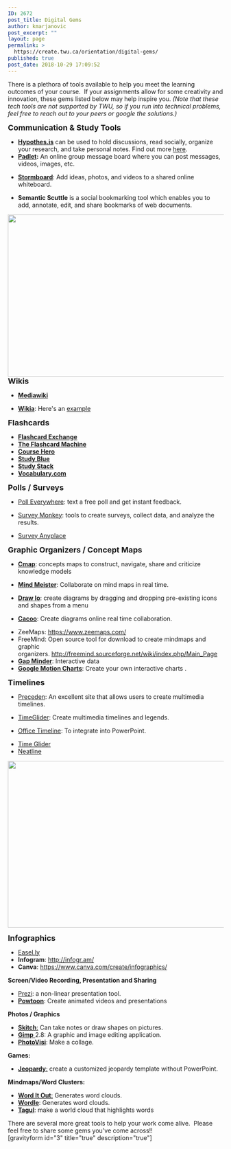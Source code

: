 ```yaml
---
ID: 2672
post_title: Digital Gems
author: kmarjanovic
post_excerpt: ""
layout: page
permalink: >
  https://create.twu.ca/orientation/digital-gems/
published: true
post_date: 2018-10-29 17:09:52
---
```

<div class="paragraph">There is a plethora of tools available to help you meet the learning outcomes of your course.  If your assignments allow for some creativity and innovation, these gems listed below may help inspire you. <em>(Note that these tech tools are not supported by TWU, so if you run into technical problems, feel free to reach out to your peers or google the solutions.)</em></div>

<div></div>

<div class="paragraph">

<strong><span style="font-size: large;">​Communication &amp; Study Tools</span></strong>
<ul>
    <li><a href="https://web.hypothes.is/"><strong>Hypothes.is</strong></a> can be used to hold discussions, read socially, organize your research, and take personal notes. Find out more <a href="https://web.hypothes.is/">here</a>.</li>
    <li><strong><a href="http://padlet.com/">Padlet</a>:</strong> An online group message board where you can post messages, videos, images, etc.</li>
</ul>
<ul>
    <li><a href="https://www.stormboard.com/"><strong>Stormboard</strong></a>: Add ideas, photos, and videos to a shared online whiteboard.</li>
</ul>
<ul>
    <li><strong>Semantic Scuttle</strong> is a social bookmarking tool which enables you to add, annotate, edit, and share bookmarks of web documents.</li>
</ul>
<img class="wp-image-2683 alignright" src="http://create.twu.ca/orientation/files/2018/10/hands-1167618_1920.jpg" alt="" width="660" height="377" /><strong><span style="font-size: large;">Wikis</span></strong>
<ul>
    <li><a href="http://www.mediawiki.org/wiki/MediaWiki"><strong>Mediawiki</strong></a></li>
</ul>
<ul>
    <li><a href="http://www.wikia.com/Special:CreateNewWiki"><strong>Wikia</strong></a>: Here's an <a href="http://digital-toolbox.wikia.com/wiki/Digital_Toolbox_Wiki">example</a></li>
</ul>
<strong><span style="font-size: large;">Flashcards</span></strong>
<ul>
    <li><strong><a href="http://www.flashcardexchange.com/">Flashcard Exchange</a></strong></li>
    <li><strong><a href="http://www.flashcardmachine.com/">The Flashcard Machine</a></strong></li>
    <li><strong><a href="http://www.coursehero.com/">Course Hero</a></strong></li>
    <li><strong><a href="http://www.studyblue.com/">Study Blue</a></strong></li>
    <li><strong><a href="http://www.studystack.com/">Study Stack</a></strong></li>
    <li><a href="https://www.vocabulary.com/"><strong>Vocabulary.com</strong></a></li>
</ul>
<strong><span style="font-size: large;">Polls / Surveys</span></strong>
<ul>
    <li><a href="http://www.polleverywhere.com/">Poll Everywhere</a>: text a free poll and get instant feedback.</li>
</ul>
<ul>
    <li><a href="https://www.surveymonkey.com/">Survey Monkey</a>: tools to create surveys, collect data, and analyze the results.</li>
</ul>
<ul>
    <li><a href="https://surveyanyplace.com/">Survey Anyplace</a></li>
</ul>
<strong><span style="font-size: large;">Graphic Organizers / Concept Maps</span></strong>
<ul>
    <li><a href="http://cmap.ihmc.us/"><strong>Cmap</strong></a>: concepts maps to construct, navigate, share and criticize knowledge models</li>
</ul>
<ul>
    <li><a href="https://www.mindmeister.com/"><strong>Mind Meister</strong></a>: Collaborate on mind maps in real time.</li>
</ul>
<ul>
    <li><a href="https://www.draw.io/"><strong>Draw Io</strong></a>: create diagrams by dragging and dropping pre-existing icons and shapes from a menu</li>
</ul>
<ul>
    <li><a href="https://cacoo.com/"><strong>Cacoo</strong></a>: Create diagrams online real time collaboration.</li>
</ul>
<ul>
    <li>ZeeMaps: <a href="https://www.zeemaps.com/">https://www.zeemaps.com/</a></li>
    <li>FreeMind: Open source tool for download to create mindmaps and graphic organizers. <a href="http://freemind.sourceforge.net/wiki/index.php/Main_Page">http://freemind.sourceforge.net/wiki/index.php/Main_Page</a></li>
    <li><a href="http://www.gapminder.org/"><strong>Gap Minder</strong></a>: Interactive data</li>
    <li><a href="https://developers.google.com/chart/interactive/docs/gallery/motionchart?hl=en"><strong>Google Motion Charts</strong></a>: Create your own interactive charts .</li>
</ul>
<strong><span style="font-size: large;">Timelines</span></strong>
<ul>
    <li><a href="https://www.preceden.com/?utm_source=timerime&amp;utm_campaign=homepage">Preceden</a>: An excellent site that allows users to create multimedia timelines.</li>
</ul>
<ul>
    <li><a href="http://timeglider.com/">TimeGlider</a>: Create multimedia timelines and legends.</li>
</ul>
<ul>
    <li><a href="http://www.officetimeline.com/">Office Timeline</a>: To integrate into PowerPoint.</li>
</ul>
<ul>
    <li><a href="http://timeglider.com/">Time Glider</a></li>
    <li><a href="http://neatline.org/">Neatline</a></li>
</ul>
<img class="wp-image-2684 alignright" src="http://create.twu.ca/orientation/files/2018/10/statistic-1606951_1280.png" alt="" width="582" height="388" />

<strong><span style="font-size: large;">Infographics</span></strong>
<ul>
    <li><a href="http://www.easel.ly/">Easel.ly</a></li>
    <li><strong>Infogram</strong>: <a href="http://infogr.am/">http://infogr.am/</a></li>
    <li><strong>Canva</strong>: <a href="https://www.canva.com/create/infographics/">https://www.canva.com/create/infographics/</a></li>
</ul>
<strong>Screen/Video Recording, Presentation and Sharing</strong>
<ul>
    <li><strong><a style="font-weight: 400;" href="http://prezi.com/">Prezi</a></strong>: a non-linear presentation tool.</li>
    <li><a href="http://www.powtoon.com/"><strong>Powtoon</strong></a>: Create animated videos and presentations</li>
</ul>
<strong>Photos / Graphics</strong>
<ul>
    <li><a href="http://evernote.com/skitch/"><strong>Skitch</strong>:</a> Can take notes or draw shapes on pictures.</li>
    <li><a href="http://www.gimp.org/"><strong>Gimp</strong> </a>2.8: A graphic and image editing application.</li>
    <li><a href="https://www.photovisi.com/"><strong>PhotoVisi</strong></a>: Make a collage.</li>
</ul>
<strong>Games:</strong>
<ul>
    <li><a href="https://jeopardylabs.com/"><strong>Jeopardy</strong>:</a> create a customized jeopardy template without PowerPoint.</li>
</ul>
<strong>Mindmaps/Word Clusters:</strong>
<ul>
    <li><a href="http://worditout.com/"><strong>Word It Out</strong>:</a> Generates word clouds.</li>
    <li><a href="http://www.wordle.net/"><strong>Wordle</strong></a>: Generates word clouds.</li>
    <li><a href="http://tagul.com/"><strong>Tagul</strong></a>: make a world cloud that highlights words</li>
</ul>
</div>

<div>There are several more great tools to help your work come alive.  Please feel free to share some gems you've come across!!</div>

<div></div>

<div>[gravityform id="3" title="true" description="true"]</div>
